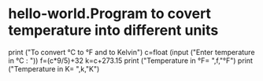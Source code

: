 # hello-world.Program to covert temperature into different units
print ("To convert °C to °F and to Kelvin")
c=float (input ("Enter temperature in °C : "))
f=(c*9/5)+32
k=c+273.15
print ("Temperature in °F= ",f,"°F")
print ("Temperature in K= ",k,"K")
